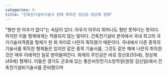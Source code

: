 ```yaml
---
categories: h
title: "건축전기설비기술사 함께 획득한 정선호·정상채 형제"
---
```

"형만 한 아우가 없다"는 속담이 있다. 아우가 아무리 뛰어나도 형만 못하다는 뜻이다. 하지만 이들 형제에게는 적용되지 않는 말이다. 건축전기설비 분야에서 국내 최고의 국가기술자격증을 형제가 한 회 차이로 나란히 획득했기 때문이다. 국내에서 다른 종목의 기술사를 획득한 형제들은 있지만 같은 종목 기술사를, 그것도 같은 해에 나란히 취득한 것은 매우 이례적인 일로 받아들여진다. 화제의 주인공은 바로 정선호(53세), 정상채(49세) 형제다. 이들은 경기도 군포에 있는 좋은씨앗전기소방학원(원장 김신일)에서 건축전기설비기술사를 준비했으며